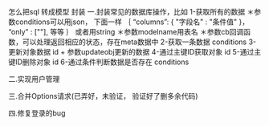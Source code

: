 怎么把sql 转成模型 封装
一.封装常见的数据库操作，比如
    1-获取所有的数据
        ＊参数conditions可以用json， 下面一样
        ｛
            “columns”: {
                "字段名" : "条件值"
            }，
            “only” : [""],
            等等
        ｝
        或者用string
        ＊参数modelname用表名
        ＊参数cb回调函数，可以处理返回相应的状态，存在meta数据中
    2-获取一条数据 conditions
    3-更新对象数据 id + 参数updateobj更新的数据
    4-通过主键ID获取对象 id
    5-通过主键ID删除对象 id
    6-通过条件判断数据是否存在 conditions
    
二.实现用户管理

三.合并Options请求(已弄好，未验证， 验证好了删多余代码)

四.修复登录的bug